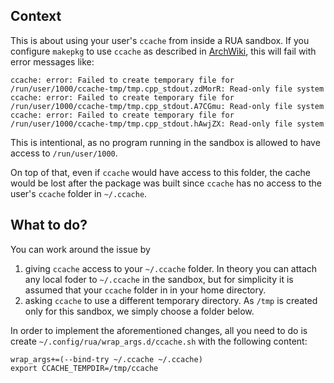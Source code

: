 ## Context

This is about using your user's `ccache` from inside a RUA sandbox.
If you configure `makepkg` to use `ccache` as described in [ArchWiki](https://wiki.archlinux.org/title/Ccache#Enable_ccache_for_makepkg),
this will fail with error messages like:

```
ccache: error: Failed to create temporary file for /run/user/1000/ccache-tmp/tmp.cpp_stdout.zdMorR: Read-only file system
ccache: error: Failed to create temporary file for /run/user/1000/ccache-tmp/tmp.cpp_stdout.A7CGmu: Read-only file system
ccache: error: Failed to create temporary file for /run/user/1000/ccache-tmp/tmp.cpp_stdout.hAwjZX: Read-only file system
```

This is intentional, as no program running in the sandbox is allowed to have access to `/run/user/1000`.

On top of that, even if `ccache` would have access to this folder, the cache would be lost after the package was built since `ccache` has no access to the user's `ccache` folder in `~/.ccache`.

## What to do?

You can work around the issue by

1. giving `ccache` access to your `~/.ccache` folder. In theory you can attach any local foder to `~/.ccache` in the sandbox, but for simplicity it is assumed that your `ccache` folder in in your home directory.
2. asking `ccache` to use a different temporary directory. As `/tmp` is created only for this sandbox, we simply choose a folder below.

In order to implement the aforementioned changes, all you need to do is create `~/.config/rua/wrap_args.d/ccache.sh` with the following content:

```
wrap_args+=(--bind-try ~/.ccache ~/.ccache)
export CCACHE_TEMPDIR=/tmp/ccache
```

